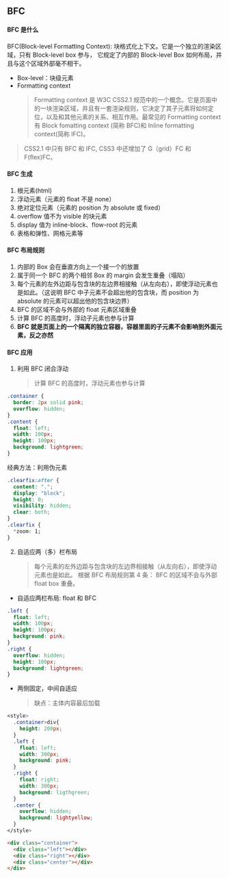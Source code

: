 ## BFC

#### BFC 是什么

BFC(Block-level Formatting Context): 块格式化上下文。它是一个独立的渲染区域，只有 Block-level box 参与， 它规定了内部的 Block-level Box 如何布局，并且与这个区域外部毫不相干。

- Box-level：块级元素
- Formatting context
  > Formatting context 是 W3C CSS2.1 规范中的一个概念。它是页面中的一块渲染区域，并且有一套渲染规则，它决定了其子元素将如何定位，以及和其他元素的关系、相互作用。最常见的 Formatting context 有 Block fomatting context (简称 BFC)和 Inline formatting context(简称 IFC)。

> CSS2.1 中只有 BFC 和 IFC, CSS3 中还增加了 G（grid）FC 和 F(flex)FC。

#### BFC 生成

1. 根元素(html)
2. 浮动元素（元素的 float 不是 none）
3. 绝对定位元素（元素的 position 为 absolute 或 fixed）
4. overflow 值不为 visible 的块元素
5. display 值为 inline-block、flow-root 的元素
6. 表格和弹性、网格元素等

#### BFC 布局规则

1. 内部的 Box 会在垂直方向上一个接一个的放置
2. 属于同一个 BFC 的两个相邻 Box 的 margin 会发生重叠（塌陷）
3. 每个元素的左外边距与包含块的左边界相接触（从左向右），即使浮动元素也是如此。（这说明 BFC 中子元素不会超出他的包含块，而 position 为 absolute 的元素可以超出他的包含块边界）
4. BFC 的区域不会与外部的 float 元素区域重叠
5. 计算 BFC 的高度时，浮动子元素也参与计算
6. **BFC 就是页面上的一个隔离的独立容器，容器里面的子元素不会影响到外面元素，反之亦然**

#### BFC 应用

1. 利用 BFC 闭合浮动
   > 计算 BFC 的高度时，浮动元素也参与计算

```css
.container {
  border: 2px solid pink;
  overflow: hidden;
}
.content {
  float: left;
  width: 100px;
  height: 100px;
  background: lightgreen;
}
```

经典方法：利用伪元素

```css
.clearfix:after {
  content: ".";
  display: "block";
  height: 0;
  visibility: hidden;
  clear: both;
}
.clearfix {
  *zoom: 1;
}
```

2. 自适应两（多）栏布局
   > 每个元素的左外边距与包含块的左边界相接触（从左向右），即使浮动元素也是如此。
   > 根据 BFC 布局规则第 4 条：
   > BFC 的区域不会与外部 float box 重叠。

- 自适应两栏布局: float 和 BFC

```css
.left {
  float: left;
  width: 100px;
  height: 100px;
  background: pink;
}
.right {
  overflow: hidden;
  height: 100px;
  background: lightgreen;
}
```

- 两侧固定，中间自适应
  > 缺点：主体内容最后加载

```css
<style>
  .container>div{
    height: 200px;
  }
  .left {
    float: left;
    width: 300px;
    background: pink;
  }
  .right {
    float: right;
    width: 300px;
    background: ligthgreen;
  }
  .center {
    overflow: hidden;
    background: lightyellow;
  }
</style>
```

```html
<div class="container">
  <div class="left"></div>
  <div class="right"></div>
  <div class="center"></div>
</div>
```
